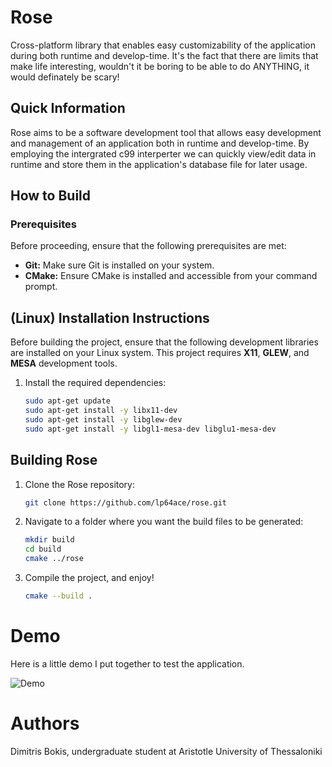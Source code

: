 # Rose

Cross-platform library that enables easy customizability of the application during both runtime and develop-time.
It's the fact that there are limits that make life interesting, wouldn't it be boring to be able to do ANYTHING, 
it would definately be scary!

## Quick Information

Rose aims to be a software development tool that allows easy development and management of an application both in runtime and develop-time. 
By employing the intergrated c99 interperter we can quickly view/edit data in runtime and store them in the application's database file for later usage.

## How to Build

### Prerequisites

Before proceeding, ensure that the following prerequisites are met:

- **Git:** Make sure Git is installed on your system.
- **CMake:** Ensure CMake is installed and accessible from your command prompt.

## (Linux) Installation Instructions

Before building the project, ensure that the following development libraries are installed on your Linux system.
This project requires **X11**, **GLEW**, and **MESA** development tools.

1. Install the required dependencies:

	```bash
	sudo apt-get update
	sudo apt-get install -y libx11-dev
	sudo apt-get install -y libglew-dev
	sudo apt-get install -y libgl1-mesa-dev libglu1-mesa-dev
	```

## Building Rose

1. Clone the Rose repository:

	```bash
	git clone https://github.com/lp64ace/rose.git
	```

2. Navigate to a folder where you want the build files to be generated:

	```bash
	mkdir build
	cd build
	cmake ../rose
	```
3. Compile the project, and enjoy!

	```bash
	cmake --build .
	```

# Demo

Here is a little demo I put together to test the application.

![Demo](https://i.imgur.com/UhYzAvm.png)

# Authors

Dimitris Bokis,
undergraduate student at Aristotle University of Thessaloniki
